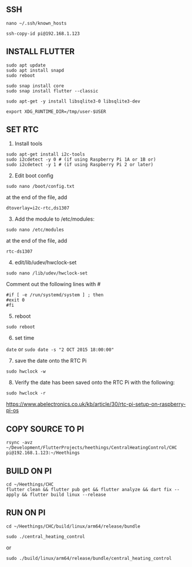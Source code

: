 ## SSH
`nano ~/.ssh/known_hosts`
```
ssh-copy-id pi@192.168.1.123
```

## INSTALL FLUTTER
```
sudo apt update
sudo apt install snapd
sudo reboot
```

```
sudo snap install core
sudo snap install flutter --classic
```

```
sudo apt-get -y install libsqlite3-0 libsqlite3-dev
```

```
export XDG_RUNTIME_DIR=/tmp/user-$USER
```


## SET RTC 
1. Install tools
```
sudo apt-get install i2c-tools
sudo i2cdetect -y 0 # (if using Raspberry Pi 1A or 1B or)
sudo i2cdetect -y 1 # (if using Raspberry Pi 2 or later)
```
2. Edit boot config
```
sudo nano /boot/config.txt
```
at the end of the file, add
```
dtoverlay=i2c-rtc,ds1307
```

3. Add the module to /etc/modules:
```
sudo nano /etc/modules
```
at the end of the file, add
```
rtc-ds1307
```

4. edit/lib/udev/hwclock-set
```
sudo nano /lib/udev/hwclock-set
```
Comment out the following lines with #
```
#if [ -e /run/systemd/system ] ; then
#exit 0
#fi
```

5. reboot
```
sudo reboot
```

6. set time

`date` or `sudo date -s "2 OCT 2015 18:00:00"`

7. save the date onto the RTC Pi
```
sudo hwclock -w
```

8. Verify the date has been saved onto the RTC Pi with the following:
```
sudo hwclock -r
```
https://www.abelectronics.co.uk/kb/article/30/rtc-pi-setup-on-raspberry-pi-os


## COPY SOURCE TO PI
```
rsync -avz ~/Development/FlutterProjects/heethings/CentralHeatingControl/CHC pi@192.168.1.123:~/Heethings
```

## BUILD ON PI
```
cd ~/Heethings/CHC
flutter clean && flutter pub get && flutter analyze && dart fix --apply && flutter build linux --release
```

## RUN ON PI
```
cd ~/Heethings/CHC/build/linux/arm64/release/bundle
```
```
sudo ./central_heating_control
```
or
```
sudo ./build/linux/arm64/release/bundle/central_heating_control
```

